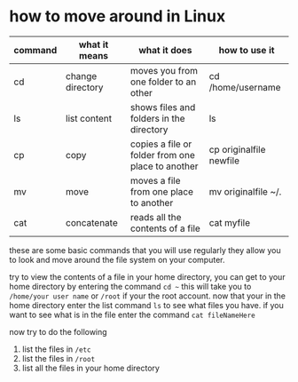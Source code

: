 how to move around in Linux
===========================

|command | what it means | what it does | how to use it
---------|---------------|--------------|--------------
cd | change directory | moves you from one folder to an other | cd /home/username
ls | list content | shows files and folders in the directory | ls
cp | copy | copies a file or folder from one place to another | cp originalfile newfile
mv | move | moves a file from one place to another | mv originalfile ~/.
cat| concatenate | reads all the contents of a file | cat myfile

these are some basic commands that you will use regularly they allow you to look
and move around the file system on your computer.

try to view the contents of a file in your home directory, you can get to your
home directory by entering the command `cd ~` this will take you to
`/home/your user name` or `/root` if your the root account. now that your in the
home directory enter the list command `ls` to see what files you have. if you
want to see what is in the file enter the command `cat fileNameHere`

now try to do the following
  1. list the files in `/etc`
  2. list the files in `/root`
  3. list all the files in your home directory
